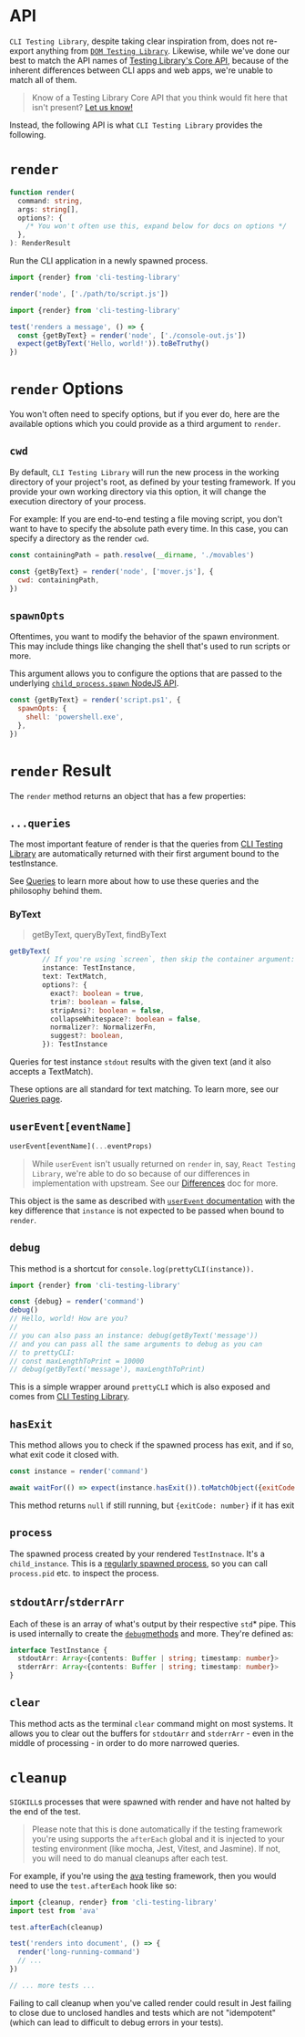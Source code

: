 # API

`CLI Testing Library`, despite taking clear inspiration from, does not re-export
anything from
[`DOM Testing Library`](https://testing-library.com/docs/dom-testing-library/).
Likewise, while we've done our best to match the API names of
[Testing Library's Core API](https://testing-library.com/docs/), because of the
inherent differences between CLI apps and web apps, we're unable to match all of
them.

> Know of a Testing Library Core API that you think would fit here that isn't
> present?
> [Let us know!](https://github.com/crutchcorn/cli-testing-library/issues)

Instead, the following API is what `CLI Testing Library` provides the following.

# `render`

```typescript
function render(
  command: string,
  args: string[],
  options?: {
    /* You won't often use this, expand below for docs on options */
  },
): RenderResult
```

Run the CLI application in a newly spawned process.

```javascript
import {render} from 'cli-testing-library'

render('node', ['./path/to/script.js'])
```

```javascript
import {render} from 'cli-testing-library'

test('renders a message', () => {
  const {getByText} = render('node', ['./console-out.js'])
  expect(getByText('Hello, world!')).toBeTruthy()
})
```

# `render` Options

You won't often need to specify options, but if you ever do, here are the
available options which you could provide as a third argument to `render`.

## `cwd`

By default, `CLI Testing Library` will run the new process in the working
directory of your project's root, as defined by your testing framework. If you
provide your own working directory via this option, it will change the execution
directory of your process.

For example: If you are end-to-end testing a file moving script, you don't want
to have to specify the absolute path every time. In this case, you can specify a
directory as the render `cwd`.

```javascript
const containingPath = path.resolve(__dirname, './movables')

const {getByText} = render('node', ['mover.js'], {
  cwd: containingPath,
})
```

## `spawnOpts`

Oftentimes, you want to modify the behavior of the spawn environment. This may
include things like changing the shell that's used to run scripts or more.

This argument allows you to configure the options that are passed to the
underlying
[`child_process.spawn` NodeJS API](https://nodejs.org/api/child_process.html#child_processspawncommand-args-options).

```javascript
const {getByText} = render('script.ps1', {
  spawnOpts: {
    shell: 'powershell.exe',
  },
})
```

# `render` Result

The `render` method returns an object that has a few properties:

## `...queries`

The most important feature of render is that the queries from
[CLI Testing Library](https://github.com/crutchcorn/cli-testing-library) are
automatically returned with their first argument bound to the testInstance.

See [Queries](./queries.md) to learn more about how to use these queries and the
philosophy behind them.

### ByText

> getByText, queryByText, findByText

```typescript
getByText(
        // If you're using `screen`, then skip the container argument:
        instance: TestInstance,
        text: TextMatch,
        options?: {
          exact?: boolean = true,
          trim?: boolean = false,
          stripAnsi?: boolean = false,
          collapseWhitespace?: boolean = false,
          normalizer?: NormalizerFn,
          suggest?: boolean,
        }): TestInstance
```

Queries for test instance `stdout` results with the given text (and it also
accepts a TextMatch).

These options are all standard for text matching. To learn more, see our
[Queries page](./queries.md).

## `userEvent[eventName]`

```javascript
userEvent[eventName](...eventProps)
```

> While `userEvent` isn't usually returned on `render` in, say,
> `React Testing Library`, we're able to do so because of our differences in
> implementation with upstream. See our [Differences](./differences.md) doc for
> more.

This object is the same as described with
[`userEvent` documentation](./user-event.md) with the key difference that
`instance` is not expected to be passed when bound to `render`.

## `debug`

This method is a shortcut for `console.log(prettyCLI(instance)).`

```javascript
import {render} from 'cli-testing-library'

const {debug} = render('command')
debug()
// Hello, world! How are you?
//
// you can also pass an instance: debug(getByText('message'))
// and you can pass all the same arguments to debug as you can
// to prettyCLI:
// const maxLengthToPrint = 10000
// debug(getByText('message'), maxLengthToPrint)
```

This is a simple wrapper around `prettyCLI` which is also exposed and comes from
[CLI Testing Library](./debug.md).

## `hasExit`

This method allows you to check if the spawned process has exit, and if so, what
exit code it closed with.

```javascript
const instance = render('command')

await waitFor(() => expect(instance.hasExit()).toMatchObject({exitCode: 1}))
```

This method returns `null` if still running, but `{exitCode: number}` if it has
exit

## `process`

The spawned process created by your rendered `TestInstnace`. It's a
`child_instance`. This is a
[regularly spawned process](https://nodejs.org/api/child_process.html#child_processspawncommand-args-options),
so you can call `process.pid` etc. to inspect the process.

## `stdoutArr`/`stderrArr`

Each of these is an array of what's output by their respective `std`\* pipe.
This is used internally to create the [`debug`methods](./debug.md) and more.
They're defined as:

```typescript
interface TestInstance {
  stdoutArr: Array<{contents: Buffer | string; timestamp: number}>
  stderrArr: Array<{contents: Buffer | string; timestamp: number}>
}
```

## `clear`

This method acts as the terminal `clear` command might on most systems. It
allows you to clear out the buffers for `stdoutArr` and `stderrArr` - even in
the middle of processing - in order to do more narrowed queries.

# `cleanup`

`SIGKILL`s processes that were spawned with render and have not halted by the
end of the test.

> Please note that this is done automatically if the testing framework you're
> using supports the `afterEach` global and it is injected to your testing
> environment (like mocha, Jest, Vitest, and Jasmine). If not, you will need to do
> manual cleanups after each test.

For example, if you're using the [ava](https://github.com/avajs/ava) testing
framework, then you would need to use the `test.afterEach` hook like so:

```javascript
import {cleanup, render} from 'cli-testing-library'
import test from 'ava'

test.afterEach(cleanup)

test('renders into document', () => {
  render('long-running-command')
  // ...
})

// ... more tests ...
```

Failing to call cleanup when you've called render could result in Jest failing
to close due to unclosed handles and tests which are not "idempotent" (which can
lead to difficult to debug errors in your tests).
